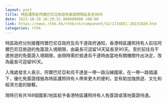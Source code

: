 ```yaml
---
layout: post
title: 特區護照赴阿爾巴尼亞旅遊免簽證期限延長至90天
date: 2023-10-20 16:29:51.000000000 +08:00
link: https://news.rthk.hk/rthk/ch/component/k2/1724051-20231020.htm
categories: rthk
---
```


特區政府分別接獲阿爾巴尼亞政府及烏干達政府通知，香港特區護照持有人前往阿爾巴尼亞旅遊的免簽證入境期限，由最長可逗留14天延長至90天。至於前往烏干達旅遊的免簽證入境期限，由現時需於抵達烏干達時由當地有關機關作出決定，改為最長可逗留90天。

入境處發言人表示，阿爾巴尼亞和烏干達是一帶一路沿線國家。在一帶一路倡議下，優化免簽證措施為特區護照持有人帶來更大的便利，並有助加強旅遊、文化和經濟方面的聯繫。

現時已有共168個國家/地區給予香港特區護照持有人免簽證或落地簽證待遇。
